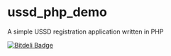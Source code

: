 ussd_php_demo
=============

A simple USSD registration application written in PHP

[![Bitdeli Badge](https://d2weczhvl823v0.cloudfront.net/wezatele/ussd_php_demo/trend.png)](https://bitdeli.com/free "Bitdeli Badge")

